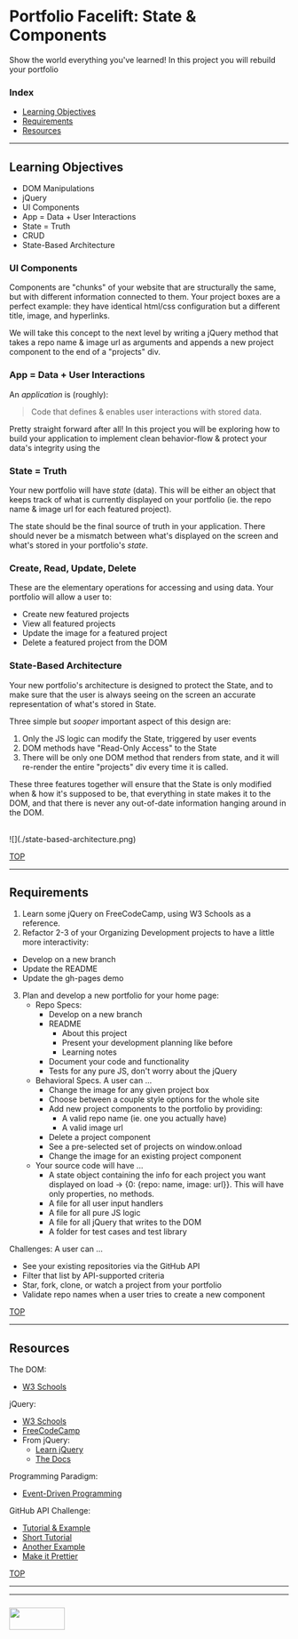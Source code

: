 # Portfolio Facelift: State & Components


Show the world everything you've learned! In this project you will rebuild your portfolio

### Index
* [Learning Objectives](#learning-objectives)
* [Requirements](#requirements)
* [Resources](#resources)

---


## Learning Objectives

* DOM Manipulations
* jQuery
* UI Components
* App = Data + User Interactions
* State = Truth
* CRUD
* State-Based Architecture

### UI Components

Components are "chunks" of your website that are structurally the same, but with different information connected to them. Your project boxes are a perfect example: they have identical html/css configuration but a different title, image, and hyperlinks.

We will take this concept to the next level by writing a jQuery method that takes a repo name & image url as arguments and appends a new project component to the end of a "projects" div.

### App = Data + User Interactions


An _application_ is (roughly):
> Code that defines & enables user interactions with stored data. 

Pretty straight forward after all!  In this project you will be exploring how to build your application to implement clean behavior-flow & protect your data's integrity using the 

### State = Truth

Your new portfolio will have _state_ (data).  This will be either an object that keeps track of what is currently displayed on your portfolio (ie. the repo name & image url for each featured project).  

The state should be the final source of truth in your application. There should never be a mismatch between what's displayed on the screen and what's stored in your portfolio's _state_.  

### Create, Read, Update, Delete

These are the elementary operations for accessing and using data.  Your portfolio will allow a user to:
  * Create new featured projects
  * View all featured projects
  * Update the image for a featured project
  * Delete a featured project from the DOM


### State-Based Architecture

Your new portfolio's architecture is designed to protect the State, and to make sure that the user is always seeing on the screen an accurate representation of what's stored in State.

Three simple but _sooper_ important aspect of this design are:
1. Only the JS logic can modify the State, triggered by user events
2. DOM methods have "Read-Only Access" to the State
3. There will be only one DOM method that renders from state, and it will re-render the entire "projects" div every time it is called.  

These three features together will ensure that the State is only modified when & how it's supposed to be, that everything in state makes it to the DOM, and that there is never any out-of-date information hanging around in the DOM.


<br>
![](./state-based-architecture.png)

[TOP](#index)

---

## Requirements

1. Learn some jQuery on FreeCodeCamp, using W3 Schools as a reference.
2. Refactor 2-3 of your Organizing Development projects to have a little more interactivity:
  * Develop on a new branch
  * Update the README
  * Update the gh-pages demo
3. Plan and develop a new portfolio for your home page:
    * Repo Specs:
      * Develop on a new branch
      * README
        * About this project
        * Present your development planning like before
        * Learning notes
      * Document your code and functionality
      * Tests for any pure JS, don't worry about the jQuery
     * Behavioral Specs. A user can ...
        * Change the image for any given project box
        * Choose between a couple style options for the whole site
        * Add new project components to the portfolio by providing:
          * A valid repo name (ie. one you actually have)
          * A valid image url
        * Delete a project component
        * See a pre-selected set of projects on window.onload
        * Change the image for an existing project component
    * Your source code will have ...
        * A state object containing the info for each project you want displayed on load -> {0: {repo: name, image: url}}. This will have only properties, no methods.
        * A file for all user input handlers
        * A file for all pure JS logic
        * A file for all jQuery that writes to the DOM
        * A folder for test cases and test library



Challenges: A user can ...
  * See your existing repositories via the GitHub API
  * Filter that list by API-supported criteria
  * Star, fork, clone, or watch a project from your portfolio
  * Validate repo names when a user tries to create a new component



[TOP](#index)

---


## Resources

The DOM:
* [W3 Schools](https://www.w3schools.com/js/js_htmldom.asp)

jQuery:
* [W3 Schools](https://www.w3schools.com/jquery/default.asp)
* [FreeCodeCamp](https://www.freecodecamp.org/challenges/learn-how-script-tags-and-document-ready-work)
* From jQuery:
  * [Learn jQuery](https://learn.jquery.com)
  * [The Docs](http://api.jquery.com)

Programming Paradigm:
* [Event-Driven Programming](https://github.com/elewa-academy/General-Resources/blob/master/programming-resources/programming-and-paradigms/04-event-driven-programming.md)

GitHub API Challenge:
* [Tutorial & Example](http://blog.teamtreehouse.com/code-a-simple-github-api-webapp-using-jquery-ajax)
* [Short Tutorial](http://yonaba.github.io/2012/08/14/List-your-GitHub-projects-using-JavaScript-and-jQuery.md.html)
* [Another Example](https://codepen.io/bvasko/pen/gJxKk)
* [Make it Prettier ](https://nihal111.github.io/2017/07/05/github-jquery.html)


[TOP](#index)
___
___
### <a href="http://elewa.education/blog" target="_blank"><img src="https://user-images.githubusercontent.com/18554853/34921062-506450ae-f97d-11e7-875f-6feeb26ad72d.png" width="100" height="40"/></a>

